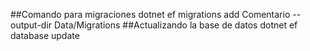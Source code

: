 
##Comando para migraciones dotnet ef migrations add Comentario --output-dir Data/Migrations
##Actualizando la base de datos dotnet ef database update